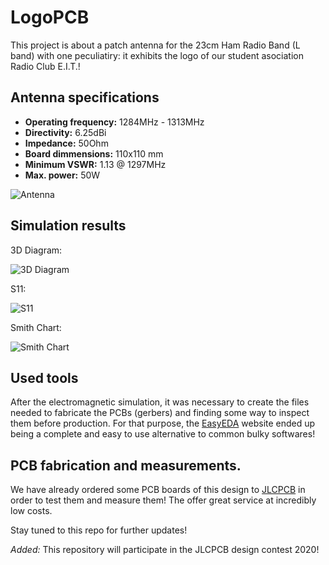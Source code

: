 # LogoPCB

This project is about a patch antenna for the 23cm Ham Radio Band (L band) with one peculiatiry: it exhibits the logo of our student asociation Radio Club E.I.T.!

## Antenna specifications

- **Operating frequency:** 1284MHz - 1313MHz
- **Directivity:** 6.25dBi
- **Impedance:** 50Ohm
- **Board dimmensions:** 110x110 mm
- **Minimum VSWR:** 1.13 @ 1297MHz
- **Max. power:** 50W

![Antenna](https://i.imgur.com/YgB2MHv.png)

## Simulation results

3D Diagram:

![3D Diagram](https://i.imgur.com/kuQbn10.png)

S11:

![S11](https://i.imgur.com/g2SHdTP.png)

Smith Chart:

![Smith Chart](https://i.imgur.com/EBXJxPG.png)

## Used tools

After the electromagnetic simulation, it was necessary to create the files needed to fabricate the PCBs (gerbers) and finding some way to inspect them before production. For that purpose, the [EasyEDA](http://www.EasyEDA.com) website ended up being a complete and easy to use alternative to common bulky softwares!

## PCB fabrication and measurements.

We have already ordered some PCB boards of this design to [JLCPCB](http://www.jlcpcb.com) in order to test them and measure them! The offer great service at incredibly low costs. 

Stay tuned to this repo for further updates!

_Added:_ This repository will participate in the JLCPCB design contest 2020!
